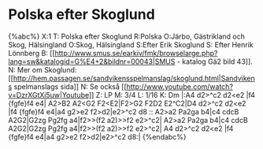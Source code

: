 # Polska efter Skoglund

{%abc%}
X:1
T: Polska efter Skoglund
R:Polska
O:Järbo, Gästrikland och Skog, Hälsingland
O:Skog, Hälsingland
S:Efter Erik Skoglund
S: Efter Henrik Lönnberg
B: [[http://www.smus.se/earkiv/fmk/browselarge.php?lang=sw&katalogid=G%E4+2&bildnr=00043|SMUS - katalog Gä2 bild 43]].
N: Mer om Skoglund: [[http://hem.passagen.se/sandvikensspelmanslag/skoglund.html|Sandvikens spelmanslags sida]]
N: Se också [[http://www.youtube.com/watch?v=DzrXGtXi5uw|Youtube]]
Z: LP
M: 3/4
L: 1/16
K: Dm
|:A4 d2>^c2 d2<e2 |f4 {fgfe}f4 e4| A2>B2 A2<G2 F2<E2|F2>G2 F2D2 E2^C2|D4 d2>^c2 d2<e2 |f4 {fgfe}f4 e4|a4 g2>e2 f2>d2|e2>^c2 d8 ::
A2>a2 Pa2ga b4|c4 cdcB A2G2|G2zg Pg2fg  a4|f2>>(f2 a2)>>f2 e2>^c2|
A2>a2 Pa2ga b4|c4 cdcB A2G2|G2zg Pg2fg  a4|f2>>(f2 a2)>>f2 e2>^c2|
A4 d2>^c2 d2<e2 |f4 {fgfe}f4 e4|a4 g2>e2 f2>d2|e2>^c2 d8:|
{%endabc%}

